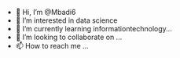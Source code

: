 - 👋 Hi, I’m @Mbadi6
- 👀 I’m interested in data science 
- 🌱 I’m currently learning informationtechnology...
- 💞️ I’m looking to collaborate on ...
- 📫 How to reach me ...

<!---
Mbadi6/Mbadi6 is a ✨ special ✨ repository because its `README.md` (this file) appears on your GitHub profile.
You can click the Preview link to take a look at your changes.
--->
